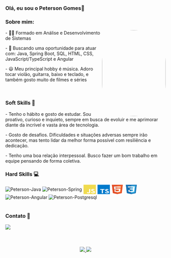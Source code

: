 ### Olá, eu sou o Peterson Gomes👋

### Sobre mim:

<div style="display: inline_block"  >
<img align="right" width="200" height="270" style="border-radius:100px;" src="Assets/bonfire.gif" />
<p> - 👨‍🎓 Formado em Análise e Desenvolvimento de Sistemas</p>
<p> - 🎯 Buscando uma oportunidade para atuar com: Java, Spring Boot, SQL, HTML, CSS, JavaScript/TypeScript e Angular</p>
<p> - 😃 Meu principal hobby é música. Adoro tocar violão, guitarra, baixo e teclado, e também gosto muito de filmes e séries </p>
</div>


  <div style="display: inline_block"><br>
  <h3>Soft Skills 🧠</h3>
  <p> -  Tenho o hábito e gosto de estudar. Sou proativo, curioso e inquieto, sempre em busca de evoluir e me aprimorar diante da incrível e vasta área de tecnologia.</p>
  <p> -  Gosto de desafios. Dificuldades e situações adversas sempre irão acontecer, mas tento lidar da melhor forma possível com resiliência e dedicação.</p>
  <p> -  Tenho uma boa relação interpessoal. Busco fazer um bom trabalho em equipe pensando de forma coletiva.</p>
 
  <h3>Hard Skills 💻</h3>
  <img align="center" alt="Peterson-Java" height="40" width="50" src="https://cdn.jsdelivr.net/gh/devicons/devicon/icons/java/java-original-wordmark.svg" />  
  <img align="center" alt="Peterson-Spring" height="40" width="50" src="https://cdn.jsdelivr.net/gh/devicons/devicon/icons/spring/spring-original-wordmark.svg" />     
  <img align="center" alt="Peterson-Js" height="30" width="40" src="https://raw.githubusercontent.com/devicons/devicon/master/icons/javascript/javascript-plain.svg">
  <img align="center" alt="Peterson-Ts" height="30" width="40" src="https://raw.githubusercontent.com/devicons/devicon/master/icons/typescript/typescript-plain.svg">  
  <img align="center" alt="Peterson-HTML" height="30" width="40" src="https://raw.githubusercontent.com/devicons/devicon/master/icons/html5/html5-original.svg">
  <img align="center" alt="Peterson-CSS" height="30" width="40" src="https://raw.githubusercontent.com/devicons/devicon/master/icons/css3/css3-original.svg">  
  <img align="center" alt="Peterson-Angular" height="30" width="40" src="https://cdn.jsdelivr.net/gh/devicons/devicon/icons/angularjs/angularjs-original.svg" /> 
  <img align="center" alt="Peterson-Postgresql" height="40" width="50" src="https://cdn.jsdelivr.net/gh/devicons/devicon/icons/postgresql/postgresql-plain-wordmark.svg" />    
    <br>    
  <div>
    <div style="display: inline_block"><br>
    <h3>Contato 📱</h3>
  <a href="https://www.linkedin.com/in/peterson-gomes-7b020535/" target="_blank"><img src="https://img.shields.io/badge/-LinkedIn-%230077B5?style=for-the-badge&logo=linkedin&logoColor=white" target="_blank"></a>  
  </div>
  
</br>
</br>
</br> 
  
  <div align="center">
  <a href="https://github.com/peterson-007">
  <img height="180em" src="https://github-readme-stats.vercel.app/api?username=peterson-007&show_icons=true&theme=dracula&include_all_commits=true&count_private=true"/>
  <img height="180em" src="https://github-readme-stats.vercel.app/api/top-langs/?username=peterson-007&layout=compact&langs_count=7&theme=dracula"/>
</div>
                    
<!--
**peterson-007/peterson-007** is a ✨ _special_ ✨ repository because its `README.md` (this file) appears on your GitHub profile.

Here are some ideas to get you started:

- 🔭 I’m currently working on ...
- 🌱 I’m currently learning ...
- 👯 I’m looking to collaborate on ...
- 🤔 I’m looking for help with ...
- 💬 Ask me about ...
- 📫 How to reach me: ...
- 😄 Pronouns: ...
- ⚡ Fun fact: ...
-->
